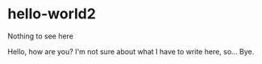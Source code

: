 # hello-world2
Nothing to see here

Hello, how are you? I'm not sure about what I have to write here, so... Bye.
